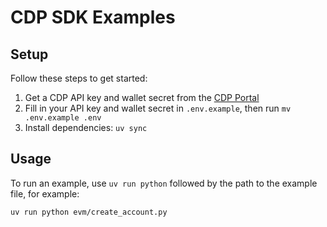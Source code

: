 # CDP SDK Examples

## Setup

Follow these steps to get started:

1. Get a CDP API key and wallet secret from the [CDP Portal](https://portal.cdp.coinbase.com/access/api)
1. Fill in your API key and wallet secret in `.env.example`, then run `mv .env.example .env`
1. Install dependencies: `uv sync`

## Usage

To run an example, use `uv run python` followed by the path to the example file, for example:

```bash
uv run python evm/create_account.py
```
